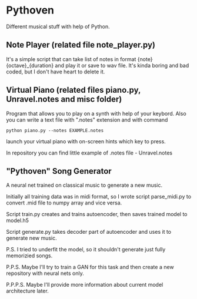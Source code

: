 # Pythoven

Different musical stuff with help of Python.

## Note Player (related file note_player.py)

It's a simple script that can take list of notes in format {note}{octave}_{duration} and play it or save to wav file. It's kinda boring and bad coded, but I don't have heart to delete it.

## Virtual Piano (related files piano.py, Unravel.notes and misc folder)

Program that allows you to play on a synth with help of your keybord. Also you can write a text file with ".notes" extension and with command

```
python piano.py --notes EXAMPLE.notes
```

launch your virtual piano with on-screen hints which key to press. 

In repository you can find little example of .notes file - Unravel.notes

## "Pythoven" Song Generator

A neural net trained on classical music to generate a new music.

Initially all training data was in midi format, so I wrote script parse_midi.py to convert .mid file to numpy array and vice versa.

Script train.py creates and trains autoencoder, then saves trained model to model.h5

Script generate.py takes decoder part of autoencoder and uses it to generate new music.

P.S. I tried to underfit the model, so it shouldn't generate just fully memorizied songs.

P.P.S. Maybe I'll try to train a GAN for this task and then create a new repository with neural nets only.

P.P.P.S. Maybe I'll provide more information about current model architecture later.
